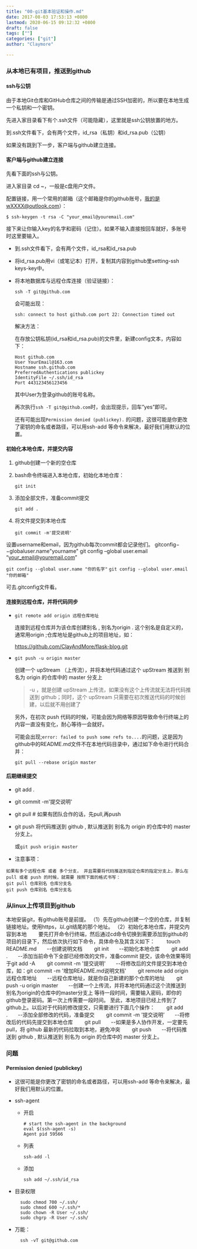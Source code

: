 ```yaml
---
title: "00-git基本验证和操作.md"
date: 2017-08-03 17:53:13 +0800
lastmod: 2020-06-15 09:12:32 +0800
draft: false
tags: [""]
categories: ["git"]
author: "Claymore"

---
```



### 从本地已有项目，推送到github

#### ssh与公钥

由于本地Git仓库和GitHub仓库之间的传输是通过SSH加密的，所以要在本地生成一个私钥和一个密钥。

先进入家目录看下有个.ssh文件（可能隐藏），这里就是ssh公钥放置的地方。

到.ssh文件看下，会有两个文件，id_rsa（私钥）和id_rsa.pub（公钥）

如果没有跳到下一步，客户端与github建立连接。

#### 客户端与github建立连接

先看下面的ssh与公钥。

进入家目录 cd ~，一般是c盘用户文件。

配置链接，用一个常用的邮箱（这个邮箱是你的github账号，我的是wXXXX@outlook.com）：

`$ ssh-keygen -t rsa -C "your_email@youremail.com" `

接下来让你输入key的名字和密码（记住）。如果不输入直接按回车就好，多账号时这里要输入。

- 到.ssh文件看下，会有两个文件，id_rsa和id_rsa.pub

- 将id_rsa.pub用vi（或笔记本）打开，复制其内容到github里setting-ssh keys-key中。

- 将本地数据库与远程仓库连接（验证链接）：
  
  `ssh -T git@github.com`
  
  会可能出现：
  
  `ssh: connect to host github.com port 22: Connection timed out`
  
  解决方法：
  
  在存放公钥私钥(id_rsa和id_rsa.pub)的文件里，新建config文本，内容如下：
  
  ```
  Host github.com
  User YourEmail@163.com
  Hostname ssh.github.com
  PreferredAuthentications publickey
  IdentityFile ~/.ssh/id_rsa
  Port 443123456123456
  ```
  
  其中User为登录github的账号名称。 
  
  再次执行`ssh -T git@github.com`时，会出现提示，回车”yes”即可。 
  
  还有可能出现`Permission denied (publickey).` 的问题，这很可能是你更改了密钥的命名或者路径，可以用ssh-add 等命令来解决，最好我们用默认的位置。

#### 初始化本地仓库，并提交内容

1. github创建一个新的空仓库

2. bash命令终端进入本地仓库，初始化本地仓库：
   
   `git init`

3. 添加全部文件，准备commit提交
   
   `git add .`

4. 将文件提交到本地仓库
   
   `git commit -m'提交说明'`

设置username和email，因为github每次commit都会记录他们。 
gitconfig−−globaluser.name"yourname" git config –global user.email “your_email@youremail.com”

`git config --global user.name "你的名字"`
`git config --global user.email "你的邮箱"`

可去.gitconfig文件看。

#### 连接到远程仓库，并将代码同步

- `git remote add origin 远程仓库地址`
  
  连接到远程仓库并为该仓库创建别名 , 别名为origin . 这个别名是自定义的，通常用origin ;仓库地址是github上的项目地址，如：
  
  https://github.com/ClayAndMore/flask-blog.git

- `git push -u origin master`
  
  创建一个 upStream （上传流），并将本地代码通过这个 upStream 推送到 别名为 origin 的仓库中的 master 分支上
  
  > -u ，就是创建 upStream 上传流，如果没有这个上传流就无法将代码推送到 github；同时，这个 upStream 只需要在初次推送代码的时候创建，以后就不用创建了
  
  另外，在初次 push 代码的时候，可能会因为网络等原因导致命令行终端上的内容一直没有变化，耐心等待一会就好。
  
  可能会出现;`error: failed to push some refs to....`的问题，这是因为github中的README.md文件不在本地代码目录中，通过如下命令进行代码合并：
  
  `git pull --rebase origin master`

#### 后期继续提交

- git add .

- git commit -m'提交说明'

- git pull # 如果有团队合作的话，先pull,再push

- git push 将代码推送到 github , 默认推送到 别名为 origin 的仓库中的 master 分支上。
  
  或`git push origin master`

- 注意事项：

```
如果有多个远程仓库 或者 多个分支， 并且需要将代码推送到指定仓库的指定分支上，那么在 pull 或者 push 的时候，就需要 按照下面的格式书写：
git pull 仓库别名 仓库分支名
git push 仓库别名 仓库分支名
```

### 从linux上传项目到github

本地安装git，有github账号是前提。
（1）先在github创建一个空的仓库，并复制链接地址。使用https，以.git结尾的那个地址。
（2）初始化本地仓库，并提交内容到本地
　　要先打开命令行终端，然后通过cd命令切换到需要添加到github的项目的目录下，然后依次执行如下命令，具体命令及其含义如下：
　　touch README.md　　--创建说明文档
　　git init　　--初始化本地仓库
　　git add .　　--添加当前命令下全部已经修改的文件，准备commit 提交，该命令效果等同于git add -A
　　git commit -m '提交说明'　　--将修改后的文件提交到本地仓库，如：git commit -m '增加README.md说明文档'
　　git remote add origin 远程仓库地址　　--远程仓库地址，就是你自己新建的那个仓库的地址
　　git push -u origin master　　--创建一个上传流，并将本地代码通过这个流推送到别名为origin的仓库中的master分支上
等待一段时间，需要输入密码，即你的github登录密码。第一次上传需要一段时间。
至此，本地项目已经上传到了github上。以后对于代码的修改提交，只需要进行下面几个操作：
　　git add .　　--添加全部修改的代码，准备提交
　　git commit -m ’提交说明’　　--将修改后的代码先提交到本地仓库
　　git pull　　--如果是多人协作开发，一定要先pull，将 github 最新的代码拉取到本地，避免冲突
　　git push　　--将代码推送到 github , 默认推送到 别名为 origin 的仓库中的 master 分支上。

### 问题

#### Permission denied (publickey)

* 这很可能是你更改了密钥的命名或者路径，可以用ssh-add 等命令来解决，最好我们用默认的位置。

* ssh-agent
  
  * 开启
    
    ```shell
    # start the ssh-agent in the background
    eval $(ssh-agent -s)
    Agent pid 59566
    ```
  
  * 列表
    
    ```
    ssh-add -l
    ```
  
  * 添加
    
    `ssh add ~/.ssh/id_rsa`

* 目录权限
  
  ```
    sudo chmod 700 ~/.ssh/
    sudo chmod 600 ~/.ssh/*
    sudo chown -R User ~/.ssh/
    sudo chgrp -R User ~/.ssh/
  ```

* 万能：
  
  ```
    ssh -vT git@github.com
  ```
